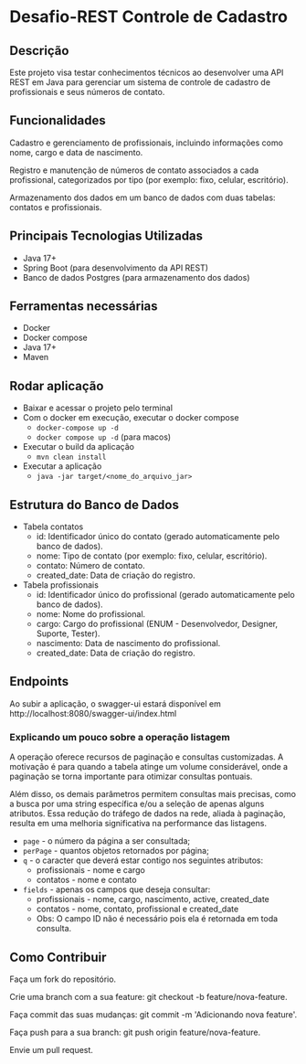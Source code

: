 # Desafio-REST Controle de Cadastro
## Descrição
Este projeto visa testar conhecimentos técnicos ao desenvolver uma API REST em Java para 
gerenciar um sistema de controle de cadastro de profissionais e seus números de contato.

## Funcionalidades
Cadastro e gerenciamento de profissionais, incluindo informações como nome, cargo e data de nascimento.

Registro e manutenção de números de contato associados a cada profissional, categorizados por tipo (por exemplo: fixo, celular, escritório).

Armazenamento dos dados em um banco de dados com duas tabelas: contatos e profissionais.

## Principais Tecnologias Utilizadas
- Java 17+
- Spring Boot (para desenvolvimento da API REST)
- Banco de dados Postgres (para armazenamento dos dados)

## Ferramentas necessárias
- Docker
- Docker compose
- Java 17+
- Maven

## Rodar aplicação
- Baixar e acessar o projeto pelo terminal
- Com o docker em execução, executar o docker compose
  - `docker-compose up -d`
  - `docker compose up -d` (para macos)
- Executar o build da aplicação
  - `mvn clean install`
- Executar a aplicação
  - `java -jar target/<nome_do_arquivo_jar>`

## Estrutura do Banco de Dados
- Tabela contatos
  - id: Identificador único do contato (gerado automaticamente pelo banco de dados).
  - nome: Tipo de contato (por exemplo: fixo, celular, escritório).
  - contato: Número de contato.
  - created_date: Data de criação do registro.
- Tabela profissionais
  - id: Identificador único do profissional (gerado automaticamente pelo banco de dados).
  - nome: Nome do profissional.
  - cargo: Cargo do profissional (ENUM - Desenvolvedor, Designer, Suporte, Tester).
  - nascimento: Data de nascimento do profissional.
  - created_date: Data de criação do registro.

## Endpoints
Ao subir a aplicação, o swagger-ui estará disponível em http://localhost:8080/swagger-ui/index.html

### Explicando um pouco sobre a operação listagem
A operação oferece recursos de paginação e consultas customizadas. A motivação é para quando a tabela
atinge um volume considerável, onde a paginação se torna importante para otimizar consultas pontuais.

Além disso, os demais parâmetros permitem consultas mais precisas, como a busca por uma string
específica e/ou a seleção de apenas alguns atributos. Essa redução do tráfego de dados na rede,
aliada à paginação, resulta em uma melhoria significativa na performance das listagens.
- `page` - o número da página a ser consultada;
- `perPage` - quantos objetos retornados por página;
- `q` - o caracter que deverá estar contigo nos seguintes atributos:
  - profissionais - nome e cargo
  - contatos - nome e contato
- `fields` - apenas os campos que deseja consultar:
  - profissionais - nome, cargo, nascimento, active, created_date
  - contatos - nome, contato, profissional e created_date
  - Obs: O campo ID não é necessário pois ela é retornada em toda consulta.

## Como Contribuir
Faça um fork do repositório.

Crie uma branch com a sua feature: git checkout -b feature/nova-feature.

Faça commit das suas mudanças: git commit -m 'Adicionando nova feature'.

Faça push para a sua branch: git push origin feature/nova-feature.

Envie um pull request.

